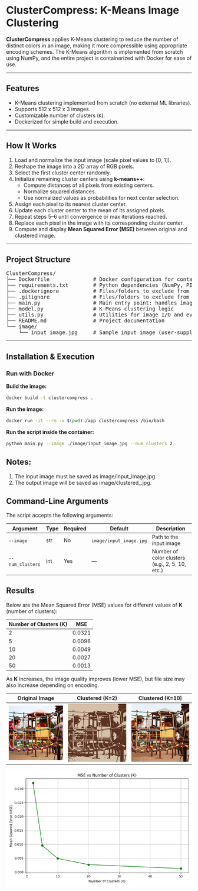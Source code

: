 # ClusterCompress: K-Means Image Clustering

**ClusterCompress** applies K-Means clustering to reduce the number of distinct colors in an image, making it more compressible using appropriate encoding schemes. The K-Means algorithm is implemented from scratch using NumPy, and the entire project is containerized with Docker for ease of use.

---

## Features

- K-Means clustering implemented from scratch (no external ML libraries).
- Supports 512 x 512 x 3 images.
- Customizable number of clusters (`K`).
- Dockerized for simple build and execution.

---

## How It Works

1. Load and normalize the input image (scale pixel values to \[0, 1\]).
2. Reshape the image into a 2D array of RGB pixels.
3. Select the first cluster center randomly.
4. Initialize remaining cluster centers using **k-means++**:
   - Compute distances of all pixels from existing centers.
   - Normalize squared distances.
   - Use normalized values as probabilities for next center selection.
5. Assign each pixel to its nearest cluster center.
6. Update each cluster center to the mean of its assigned pixels.
7. Repeat steps 5–6 until convergence or max iterations reached.
8. Replace each pixel in the image with its corresponding cluster center.
9. Compute and display **Mean Squared Error (MSE)** between original and clustered image.

---

## Project Structure

<pre>
ClusterCompress/
├── Dockerfile              # Docker configuration for containerized execution
├── requirements.txt        # Python dependencies (NumPy, PIL, etc.)
├── .dockerignore           # Files/folders to exclude from Docker builds
├── .gitignore              # Files/folders to exclude from Git commits
├── main.py                 # Main entry point: handles image clustering
├── model.py                # K-Means clustering logic
├── utils.py                # Utilities for image I/O and evaluation
├── README.md               # Project documentation
└── image/
    └── input_image.jpg     # Sample input image (user-supplied)
</pre>

---

## Installation & Execution

### Run with Docker

**Build the image:**

```bash
docker build -t clustercompress .
```

**Run the image:**
```bash
docker run -it --rm -v $(pwd):/app clustercompress /bin/bash
```

**Run the script inside the container:**
```bash
python main.py --image ./image/input_image.jpg --num_clusters 2
```

## Notes:
1. The input image must be saved as image/input_image.jpg.
2. The output image will be saved as image/clustered_<k>.jpg.

## Command-Line Arguments

The script accepts the following arguments:

| Argument           | Type | Required | Default                    | Description                                      |
|--------------------|------|----------|----------------------------|--------------------------------------------------|
| `--image`          | str  | No       | `image/input_image.jpg`    | Path to the input image                          |
| `--num_clusters`   | int  | Yes      | —                          | Number of color clusters (e.g., 2, 5, 10, etc.)  |

## Results

Below are the Mean Squared Error (MSE) values for different values of **K** (number of clusters):

| Number of Clusters (K) | MSE                         |
|------------------------|-----------------------------|
| 2                      | 0.0321                      |
| 5                      | 0.0096                      |
| 10                     | 0.0049                      |
| 20                     | 0.0027                      |
| 50                     | 0.0013                      |

As **K** increases, the image quality improves (lower MSE), but file size may also increase depending on encoding.

| Original Image | Clustered (K=2) | Clustered (K=10) |
|----------------|------------------|------------------|
| ![](image/input_image.jpg) | ![](image/image_clustered_2.jpg) | ![](image/image_clustered_10.jpg) |

![MSE vs K](plots/mse_vs_k.png)

